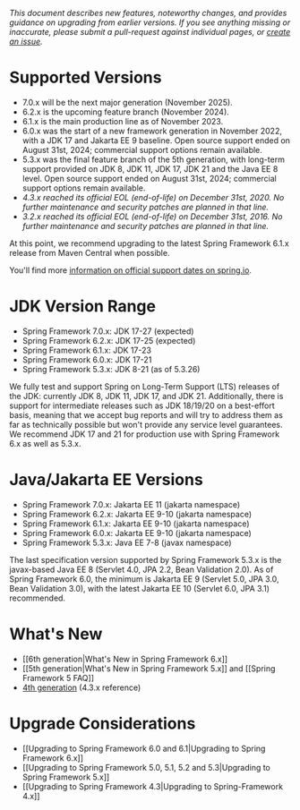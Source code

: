 _This document describes new features, noteworthy changes, and provides guidance on upgrading from earlier versions. If you see anything missing or inaccurate, please submit a pull-request against individual pages, or [create an issue](https://github.com/spring-projects/spring-framework/issues)._

# Supported Versions

- 7.0.x will be the next major generation (November 2025).
- 6.2.x is the upcoming feature branch (November 2024).
- 6.1.x is the main production line as of November 2023.
- 6.0.x was the start of a new framework generation in November 2022, with a JDK 17 and Jakarta EE 9 baseline. Open source support ended on August 31st, 2024; commercial support options remain available.
- 5.3.x was the final feature branch of the 5th generation, with long-term support provided on JDK 8, JDK 11, JDK 17, JDK 21 and the Java EE 8 level. Open source support ended on August 31st, 2024; commercial support options remain available.
- _4.3.x reached its official EOL (end-of-life) on December 31st, 2020. No further maintenance and security patches are planned in that line._
- _3.2.x reached its official EOL (end-of-life) on December 31st, 2016. No further maintenance and security patches are planned in that line._

At this point, we recommend upgrading to the latest Spring Framework 6.1.x release from Maven Central when possible.

You'll find more [information on official support dates on spring.io](https://spring.io/projects/spring-framework#support).

# JDK Version Range

- Spring Framework 7.0.x: JDK 17-27 (expected)
- Spring Framework 6.2.x: JDK 17-25 (expected)
- Spring Framework 6.1.x: JDK 17-23
- Spring Framework 6.0.x: JDK 17-21
- Spring Framework 5.3.x: JDK 8-21 (as of 5.3.26)

We fully test and support Spring on Long-Term Support (LTS) releases of the JDK: currently JDK 8, JDK 11, JDK 17, and JDK 21. Additionally, there is support for intermediate releases such as JDK 18/19/20 on a best-effort basis, meaning that we accept bug reports and will try to address them as far as technically possible but won't provide any service level guarantees. We recommend JDK 17 and 21 for production use with Spring Framework 6.x as well as 5.3.x.

# Java/Jakarta EE Versions

- Spring Framework 7.0.x: Jakarta EE 11 (jakarta namespace)
- Spring Framework 6.2.x: Jakarta EE 9-10 (jakarta namespace)
- Spring Framework 6.1.x: Jakarta EE 9-10 (jakarta namespace)
- Spring Framework 6.0.x: Jakarta EE 9-10 (jakarta namespace)
- Spring Framework 5.3.x: Java EE 7-8 (javax namespace)

The last specification version supported by Spring Framework 5.3.x is the javax-based Java EE 8 (Servlet 4.0, JPA 2.2, Bean Validation 2.0). As of Spring Framework 6.0, the minimum is Jakarta EE 9 (Servlet 5.0, JPA 3.0, Bean Validation 3.0), with the latest Jakarta EE 10 (Servlet 6.0, JPA 3.1) recommended.

# What's New

- [[6th generation|What's New in Spring Framework 6.x]]
- [[5th generation|What's New in Spring Framework 5.x]] and [[Spring Framework 5 FAQ]]
- [4th generation](https://docs.spring.io/spring-framework/docs/4.3.x/spring-framework-reference/htmlsingle/#spring-whats-new) (4.3.x reference)

# Upgrade Considerations

- [[Upgrading to Spring Framework 6.0 and 6.1|Upgrading to Spring Framework 6.x]]
- [[Upgrading to Spring Framework 5.0, 5.1, 5.2 and 5.3|Upgrading to Spring Framework 5.x]]
- [[Upgrading to Spring Framework 4.3|Upgrading to Spring-Framework 4.x]]